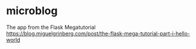 # microblog
The app from the Flask Megatutorial https://blog.miguelgrinberg.com/post/the-flask-mega-tutorial-part-i-hello-world
